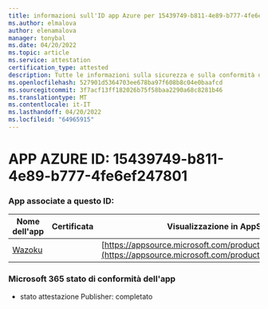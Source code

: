 ```yaml
---
title: informazioni sull'ID app Azure per 15439749-b811-4e89-b777-4fe6ef247801
ms.author: elmalova
author: elenamalova
manager: tonybal
ms.date: 04/20/2022
ms.topic: article
ms.service: attestation
certification_type: attested
description: Tutte le informazioni sulla sicurezza e sulla conformità disponibili per 15439749-b811-4e89-b777-4fe6ef247801.
ms.openlocfilehash: 527901d5364703ee678ba97f608b8c04e0baafcd
ms.sourcegitcommit: 3f7acf13ff182026b75f58baa2290a68c8281b46
ms.translationtype: MT
ms.contentlocale: it-IT
ms.lasthandoff: 04/20/2022
ms.locfileid: "64965915"
---
```

# <a name="azure-app-id-15439749-b811-4e89-b777-4fe6ef247801"></a>APP AZURE ID: 15439749-b811-4e89-b777-4fe6ef247801


### <a name="apps-associated-with-this-id"></a>App associate a questo ID:
| **Nome dell'app** | **Certificata** | **Visualizzazione in AppSource** |
|--------------|---------------|-----------------------|
| [Wazoku](../forward/WA200003384.md) |  | [https://appsource.microsoft.com/product/office/WA200003384](https://appsource.microsoft.com/product/office/WA200003384) |

### <a name="microsoft-365-app-compliance-status"></a>Microsoft 365 stato di conformità dell'app
- stato attestazione Publisher: completato
